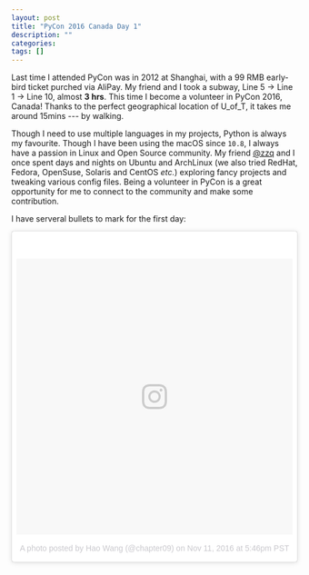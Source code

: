 ```yaml
---
layout: post
title: "PyCon 2016 Canada Day 1"
description: ""
categories: 
tags: []
---
```


Last time I attended PyCon was in 2012 at Shanghai, with a 99 RMB early-bird ticket purched via AliPay. My friend and I took a subway, Line 5 -> Line 1 -> Line 10, almost __3 hrs__. This time I become a volunteer in PyCon 2016, Canada! Thanks to the perfect geographical location of U_of_T, it takes me around 15mins --- by walking. 

Though I need to use multiple languages in my projects, Python is always my favourite. Though I have been using the macOS since `10.8`, I always have a passion in Linux and Open Source community. My friend [@zzq](https://twitter.com/zzq889) and I once spent days and nights on Ubuntu and ArchLinux (we also tried RedHat, Fedora, OpenSuse, Solaris and CentOS _etc._) exploring fancy projects and tweaking various config files. Being a volunteer in PyCon is a great opportunity for me to connect to the community and make some contribution.

I have serveral bullets to mark for the first day:



<blockquote class="instagram-media" data-instgrm-version="7" style=" background:#FFF; border:0; border-radius:3px; box-shadow:0 0 1px 0 rgba(0,0,0,0.5),0 1px 10px 0 rgba(0,0,0,0.15); margin: 1px; max-width:658px; padding:0; width:99.375%; width:-webkit-calc(100% - 2px); width:calc(100% - 2px);"><div style="padding:8px;"> <div style=" background:#F8F8F8; line-height:0; margin-top:40px; padding:50.0% 0; text-align:center; width:100%;"> <div style=" background:url(data:image/png;base64,iVBORw0KGgoAAAANSUhEUgAAACwAAAAsCAMAAAApWqozAAAABGdBTUEAALGPC/xhBQAAAAFzUkdCAK7OHOkAAAAMUExURczMzPf399fX1+bm5mzY9AMAAADiSURBVDjLvZXbEsMgCES5/P8/t9FuRVCRmU73JWlzosgSIIZURCjo/ad+EQJJB4Hv8BFt+IDpQoCx1wjOSBFhh2XssxEIYn3ulI/6MNReE07UIWJEv8UEOWDS88LY97kqyTliJKKtuYBbruAyVh5wOHiXmpi5we58Ek028czwyuQdLKPG1Bkb4NnM+VeAnfHqn1k4+GPT6uGQcvu2h2OVuIf/gWUFyy8OWEpdyZSa3aVCqpVoVvzZZ2VTnn2wU8qzVjDDetO90GSy9mVLqtgYSy231MxrY6I2gGqjrTY0L8fxCxfCBbhWrsYYAAAAAElFTkSuQmCC); display:block; height:44px; margin:0 auto -44px; position:relative; top:-22px; width:44px;"></div></div><p style=" color:#c9c8cd; font-family:Arial,sans-serif; font-size:14px; line-height:17px; margin-bottom:0; margin-top:8px; overflow:hidden; padding:8px 0 7px; text-align:center; text-overflow:ellipsis; white-space:nowrap;"><a href="https://www.instagram.com/p/BMsTEfsBQqr/" style=" color:#c9c8cd; font-family:Arial,sans-serif; font-size:14px; font-style:normal; font-weight:normal; line-height:17px; text-decoration:none;" target="_blank">A photo posted by Hao Wang (@chapter09)</a> on <time style=" font-family:Arial,sans-serif; font-size:14px; line-height:17px;" datetime="2016-11-12T01:46:12+00:00">Nov 11, 2016 at 5:46pm PST</time></p></div></blockquote> <script async defer src="//platform.instagram.com/en_US/embeds.js"></script>
